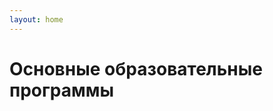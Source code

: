 ```yaml
---
layout: home
---
```


# Основные образовательные программы

<script setup>
import ProgramParser from './components/ProgramParser.vue'
</script>

<ProgramParser />